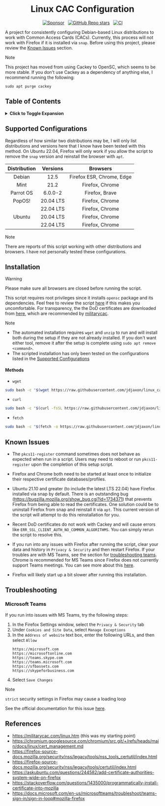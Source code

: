 <h1 align="center">Linux CAC Configuration</h1>

<p align='center'>
  <a href="https://github.com/sponsors/jdjaxon"><img alt="Sponsor" src="https://img.shields.io/badge/sponsor-30363D?style=flat&logo=GitHub-Sponsors&logoColor=#white" /></a>
  &nbsp;
  <a href="#"><img alt="GitHub Repo stars" src="https://img.shields.io/github/stars/jdjaxon/linux_cac?style=flat&labelColor=30363D&color=gray" /></a>
  &nbsp;
  <a href="#"><img alt="CI" src="https://github.com/jdjaxon/learn-cicd-starter/actions/workflows/ci.yml/badge.svg?" /></a>
</p>

A project for consistently configuring Debian-based Linux distributions to work with
Common Access Cards (CACs). Currently, this process will not work with Firefox if it
is installed via `snap`. Before using this project, please review the 
[Known Issues](#known-issues) section.

> [!note]
> This project has moved from using Cackey to OpenSC, which seems to be
> more stable. If you don't use Cackey as a dependency of anything else,
> I recommend running the following:
> ```
> sudo apt purge cackey
> ```

## Table of Contents
<details>
<summary>
<b>Click to Toggle Expansion</b>
</summary>

1. [Supported Configurations](#supported-configurations)
1. [Installation](#installation)
   1. [Methods](#methods)
1. [Known Issues](#known-issues)
1. [Troubleshooting](#troubleshooting)
    1. [Microsoft Teams](#microsoft-teams)
1. [References](#references)

</details>


## Supported Configurations

Regardless of how similar two distributions may be, I will only list
distributions and versions here that I know have been tested with this method.
On Ubuntu 22.04, Firefox will only work if you allow the script to remove the
`snap` version and reinstall the browser with `apt`.

| Distribution | Versions  | Browsers                  |
|    :-:       |    :-:    |       :-:                 |
| Debian       | 12.5      | Firefox ESR, Chrome, Edge |
| Mint         | 21.2      | Firefox, Chrome           |
| Parrot OS    | 6.0.0-2   | Firefox, Brave            |
| PopOS!       | 20.04 LTS | Firefox, Chrome           |
|              | 22.04 LTS | Firefox, Chrome           |
| Ubuntu       | 20.04 LTS | Firefox, Chrome           |
|              | 22.04 LTS | Firefox, Chrome           |

> [!note]
> There are reports of this script working with other distributions and
> browsers. I have not personally tested these configurations.


## Installation
> [!warning]
>  Please make sure all browsers are closed before running the script.

This script requires root privileges since it installs `opensc` package and
its dependencies. Feel free to review the script
[here](https://raw.githubusercontent.com/jdjaxon/linux_cac/main/cac_setup.sh)
if this makes you uncomfortable. For transparency, the
the DoD certificates are downloaded from
[here](https://militarycac.com/maccerts/AllCerts.zip), which are
recommended by [militarycac](https://militarycac.com).

> [!note]
> - The automated installation requires `wget` and `unzip` to run and will
>  install both during the setup if they are not already installed. If you don't
>  want either tool, remove it after the setup is complete using `sudo apt remove <command>`.
> - The scripted installation has only been tested on the configurations listed in the
>  [Supported Configurations](#supported-configurations)


#### Methods
- `wget`
```bash
sudo bash -c "$(wget https://raw.githubusercontent.com/jdjaxon/linux_cac/main/cac_setup.sh -O -)"
```

- `curl`
```bash
sudo bash -c "$(curl -fsSL https://raw.githubusercontent.com/jdjaxon/linux_cac/main/cac_setup.sh)"
```

- `fetch`
```bash
sudo bash -c "$(fetch -o https://raw.githubusercontent.com/jdjaxon/linux_cac/main/cac_setup.sh)"
```

## Known Issues
- The `pkcs11-register` command sometimes does not behave as expected when run
  in a script. Users may need to reboot or run `pkcs11-register` upon the
  completion of this setup script.

- Firefox and Chrome both need to be started at least once to initialize their
  respective certificate databases/profiles.

- Ubuntu 21.10 and greater (to include the latest LTS 22.04) have Firefox
  installed via snap by default. There is an outstanding bug
  (https://bugzilla.mozilla.org/show_bug.cgi?id=1734371) that prevents Firefox
  from being able to read the certificates. One solution could be to uninstall
  Firefox from snap and reinstall it via `apt`. This current version of the
  script will attempt to do this reinstallation for you.

- Recent DoD certificates do not work with Cackey and will cause errors like
  `ERR_SSL_CLIENT_AUTH_NO_COMMON_ALGORITHMS`. You can simply rerun the script
  to resolve this.

- If you run into any issues with Firefox after running the script, clear your
  data and history in `Privacy & Security` and then restart Firefox. If your
  troubles are with MS Teams, see the section for [troubleshooting
  teams](#microsoft-teams). Chrome is recommended for MS Teams since Firefox
  does not currently support Teams meetings. You can see more about this
  [here](https://support.microsoft.com/en-us/office/join-a-teams-meeting-on-an-unsupported-browser-daafdd3c-ac7a-4855-871b-9113bad15907).

- Firefox will likely start up a bit slower after running this installation.


## Troubleshooting
### Microsoft Teams
If you run into issues with MS Teams, try the following steps:
1. In the Firefox Settings window, select the `Privacy & Security` tab
2. Under `Cookies and Site Data`, select `Manage Exceptions`
3. In the `Address of website` text box, enter the following URLs, and then select `Allow`
    ```
    https://microsoft.com
    https://microsoftonline.com
    https://teams.skype.com
    https://teams.microsoft.com
    https://sfbassets.com
    https://skypeforbusiness.com
    ```
4. Select `Save Changes`

> [!note]
> `strict` security settings in Firefox may cause a loading loop

See the official documentation for this issue
[here](https://docs.microsoft.com/en-us/microsoftteams/troubleshoot/teams-sign-in/sign-in-loop#mozilla-firefox).


## References
- https://militarycac.com/linux.htm (this was my starting point)
- https://chromium.googlesource.com/chromium/src.git/+/refs/heads/main/docs/linux/cert_management.md
- https://firefox-source-docs.mozilla.org/security/nss/legacy/tools/nss_tools_certutil/index.html
- https://firefox-source-docs.mozilla.org/security/nss/legacy/tools/certutil/index.html
- https://askubuntu.com/questions/244582/add-certificate-authorities-system-wide-on-firefox
- https://stackoverflow.com/questions/1435000/programmatically-install-certificate-into-mozilla
- https://docs.microsoft.com/en-us/microsoftteams/troubleshoot/teams-sign-in/sign-in-loop#mozilla-firefox
